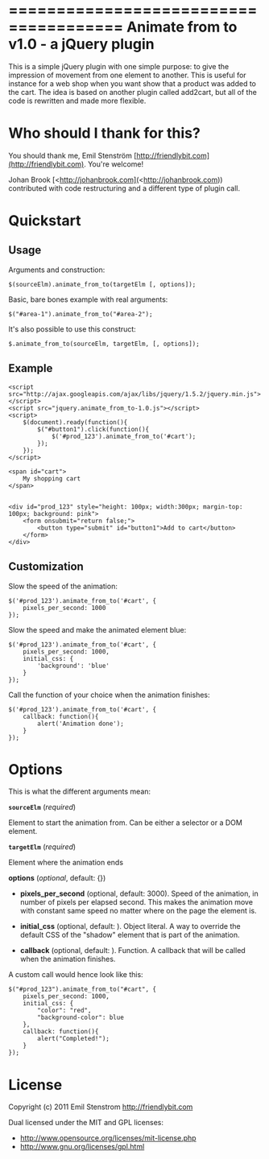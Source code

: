 ======================================
Animate from to v1.0 - a jQuery plugin
======================================

This is a simple jQuery plugin with one simple purpose: to give the impression
of movement from one element to another. This is useful for instance for
a web shop when you want show that a product was added to the cart. The
idea is based on another plugin called add2cart, but all of the code is
rewritten and made more flexible.

Who should I thank for this?
============================

You should thank me, Emil Stenström [http://friendlybit.com](http://friendlybit.com). You're welcome!

Johan Brook [<http://johanbrook.com](<http://johanbrook.com)) contributed with code restructuring and a different type of plugin call.

Quickstart
==========

Usage
------

Arguments and construction:

	$(sourceElm).animate_from_to(targetElm [, options]);

Basic, bare bones example with real arguments:

	$("#area-1").animate_from_to("#area-2");

It's also possible to use this construct:

	$.animate_from_to(sourceElm, targetElm, [, options]);


Example
-------

    <script src="http://ajax.googleapis.com/ajax/libs/jquery/1.5.2/jquery.min.js"></script>
    <script src="jquery.animate_from_to-1.0.js"></script>
    <script>
        $(document).ready(function(){
            $("#button1").click(function(){
                $('#prod_123').animate_from_to('#cart');
            });
        });
    </script>

    <span id="cart">
        My shopping cart
    </span>


    <div id="prod_123" style="height: 100px; width:300px; margin-top: 100px; background: pink">
        <form onsubmit="return false;">
            <button type="submit" id="button1">Add to cart</button>
        </form>
    </div>


Customization
------------

Slow the speed of the animation:

    $('#prod_123').animate_from_to('#cart', {
        pixels_per_second: 1000
    });

Slow the speed and make the animated element blue:

    $('#prod_123').animate_from_to('#cart', {
        pixels_per_second: 1000,
        initial_css: {
            'background': 'blue'
        }
    });

Call the function of your choice when the animation finishes:

    $('#prod_123').animate_from_to('#cart', {
        callback: function(){ 
			alert('Animation done');
		}
    });

Options
=======

This is what the different arguments mean:

**`sourceElm`** (*required*)

Element to start the animation from. Can be either a selector or a DOM element.

**`targetElm`** (*required*)

Element where the animation ends

**options** (*optional*, default: {})

- **pixels_per_second** (optional, default: 3000).
Speed of the animation, in number of pixels per elapsed second. This makes the
animation move with constant same speed no matter where on the page the
element is.

- **initial_css** (optional, default: <See source>).
Object literal. A way to override the default CSS of the "shadow" element that is part of the
animation.

- **callback** (optional, default: <Dummy function that does nothing>).
Function. A callback that will be called when the animation finishes.


A custom call would hence look like this:

    $("#prod_123").animate_from_to("#cart", {
        pixels_per_second: 1000,
        initial_css: {
            "color": "red",
            "background-color": blue
        },
        callback: function(){
            alert("Completed!");
        }
    });


License
=======

Copyright (c) 2011 Emil Stenstrom <http://friendlybit.com>

Dual licensed under the MIT and GPL licenses:

* http://www.opensource.org/licenses/mit-license.php
* http://www.gnu.org/licenses/gpl.html